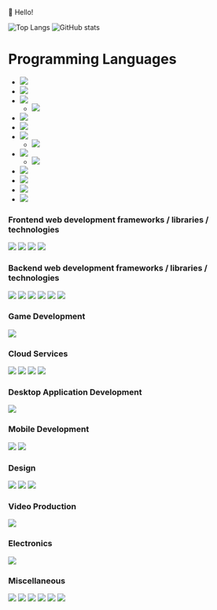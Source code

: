 👋 Hello!

![Top Langs](https://github-readme-stats.vercel.app/api/top-langs/?username=dirkarnez&hide=html&layout=compact&langs_count=12)
![GitHub stats](https://github-readme-stats.vercel.app/api?username=dirkarnez&show_icons=true&theme=radical)

# Programming Languages
- ![](https://img.shields.io/badge/-go-grey?style=for-the-badge&logo=go&logoColor=white&labelColor=8E2DE2)
- ![](https://img.shields.io/badge/-python-grey?style=for-the-badge&logo=python&logoColor=white&labelColor=8E2DE2)
- ![](https://img.shields.io/badge/-C++-grey?style=for-the-badge&logo=c%2B%2B&logoColor=white&labelColor=8E2DE2)
  - ![](https://img.shields.io/badge/-SFML-grey?style=for-the-badge&logo=SFML&logoColor=white&labelColor=8E2DE2)
- ![](https://img.shields.io/badge/-C-grey?style=for-the-badge&logo=c&logoColor=white&labelColor=8E2DE2)
- ![](https://img.shields.io/badge/-C%23-grey?style=for-the-badge&logo=csharp&logoColor=white&labelColor=8E2DE2)
- ![](https://img.shields.io/badge/-java-grey?style=for-the-badge&logo=java&logoColor=white&labelColor=8E2DE2)
  - ![](https://img.shields.io/badge/-Spring-grey?style=for-the-badge&logo=Spring&logoColor=white&labelColor=8E2DE2)
- ![](https://img.shields.io/badge/-php-grey?style=for-the-badge&logo=php&logoColor=white&labelColor=8E2DE2)
  - ![](https://img.shields.io/badge/-laravel-grey?style=for-the-badge&logo=laravel&logoColor=white&labelColor=8E2DE2)
- ![](https://img.shields.io/badge/html%205-grey?style=for-the-badge&logo=html5&logoColor=white&labelColor=8E2DE2)
- ![](https://img.shields.io/badge/css%203-grey?style=for-the-badge&logo=css3&logoColor=white&labelColor=8E2DE2)
- ![](https://img.shields.io/badge/-javascript-grey?style=for-the-badge&logo=javascript&logoColor=white&labelColor=8E2DE2)
- ![](https://img.shields.io/badge/-typescript-grey?style=for-the-badge&logo=typescript&logoColor=white&labelColor=8E2DE2)

### Frontend web development frameworks / libraries / technologies
![](https://img.shields.io/badge/-webassembly-grey?style=for-the-badge&logo=WebAssembly&logoColor=white&labelColor=8E2DE2)
![](https://img.shields.io/badge/-react-grey?style=for-the-badge&logo=react&logoColor=white&labelColor=8E2DE2)
![](https://img.shields.io/badge/-redux-grey?style=for-the-badge&logo=redux&logoColor=white&labelColor=8E2DE2)
![](https://img.shields.io/badge/-svelte-grey?style=for-the-badge&logo=svelte&logoColor=white&labelColor=8E2DE2)

### Backend web development frameworks / libraries / technologies
![](https://img.shields.io/badge/-Apollo%20GraphQL-grey?style=for-the-badge&logo=Apollo%20GraphQL&logoColor=white&labelColor=8E2DE2)
![](https://img.shields.io/badge/-Swagger-grey?style=for-the-badge&logo=Swagger&logoColor=white&labelColor=8E2DE2)
![](https://img.shields.io/badge/-Redis-grey?style=for-the-badge&logo=Redis&logoColor=white&labelColor=8E2DE2)
![](https://img.shields.io/badge/-Socket.io-grey?style=for-the-badge&logo=Socket.io&logoColor=white&labelColor=8E2DE2)
![](https://img.shields.io/badge/-Eclipse%20Mosquitto-grey?style=for-the-badge&logo=Eclipse%20Mosquitto&logoColor=white&labelColor=8E2DE2)
![](https://img.shields.io/badge/-NGINX-grey?style=for-the-badge&logo=NGINX&logoColor=white&labelColor=8E2DE2)

### Game Development
![](https://img.shields.io/badge/-Unity-grey?style=for-the-badge&logo=Unity&logoColor=white&labelColor=8E2DE2)

### Cloud Services
![](https://img.shields.io/badge/-Microsoft%20Azure-grey?style=for-the-badge&logo=Microsoft%20Azure&logoColor=white&labelColor=8E2DE2)
![](https://img.shields.io/badge/-Firebase-grey?style=for-the-badge&logo=Firebase&logoColor=white&labelColor=8E2DE2)
![](https://img.shields.io/badge/-Amazon%20AWS-grey?style=for-the-badge&logo=Amazon%20AWS&logoColor=white&labelColor=8E2DE2)
![](https://img.shields.io/badge/-Heroku-grey?style=for-the-badge&logo=Heroku&logoColor=white&labelColor=8E2DE2)

### Desktop Application Development
![](https://img.shields.io/badge/-Electron-grey?style=for-the-badge&logo=Electron&logoColor=white&labelColor=8E2DE2)

### Mobile Development
![](https://img.shields.io/badge/-Native%20Android-grey?style=for-the-badge&logo=Android&logoColor=white&labelColor=8E2DE2)
![](https://img.shields.io/badge/-React%20Native-grey?style=for-the-badge&logo=Expo&logoColor=white&labelColor=8E2DE2)

### Design
![](https://img.shields.io/badge/-Adobe%20XD-grey?style=for-the-badge&logo=Adobe%20XD&logoColor=white&labelColor=8E2DE2)
![](https://img.shields.io/badge/-Adobe%20Illustrator-grey?style=for-the-badge&logo=Adobe%20Illustrator&logoColor=white&labelColor=8E2DE2)
![](https://img.shields.io/badge/-Adobe%20Photoshop-grey?style=for-the-badge&logo=Adobe%20Photoshop&logoColor=white&labelColor=8E2DE2)

### Video Production
![](https://img.shields.io/badge/-Adobe%20After%20Effects-grey?style=for-the-badge&logo=Adobe%20After%20Effects&logoColor=white&labelColor=8E2DE2)

### Electronics
![](https://img.shields.io/badge/-Arduino-grey?style=for-the-badge&logo=Arduino&logoColor=white&labelColor=8E2DE2)

### Miscellaneous
![](https://img.shields.io/badge/-ChatBot-grey?style=for-the-badge&logo=ChatBot&logoColor=white&labelColor=8E2DE2)
![](https://img.shields.io/badge/-Google%20Chrome%20Extension-grey?style=for-the-badge&logo=Google%20Chrome&logoColor=white&labelColor=8E2DE2)
![](https://img.shields.io/badge/-docker-grey?style=for-the-badge&logo=docker&logoColor=white&labelColor=8E2DE2)
![](https://img.shields.io/badge/-Kubernetes-grey?style=for-the-badge&logo=kubernetes&logoColor=white&labelColor=8E2DE2)
![](https://img.shields.io/badge/-Azure%20DevOps-grey?style=for-the-badge&logo=Azure%20DevOps&logoColor=white&labelColor=8E2DE2)
![](https://img.shields.io/badge/-git-grey?style=for-the-badge&logo=git&logoColor=white&labelColor=8E2DE2)
